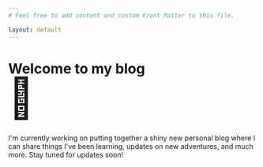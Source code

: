 ```yaml
---
# Feel free to add content and custom Front Matter to this file.

layout: default
---
```


# Welcome to my blog

<h1 style="font-size: 80px; margin: -25px 0 25px 0px;">🚧</h1>
I'm currently working on putting together a shiny new personal blog where I can share things I've been learning, updates on new adventures, and much more. Stay tuned for updates soon!
